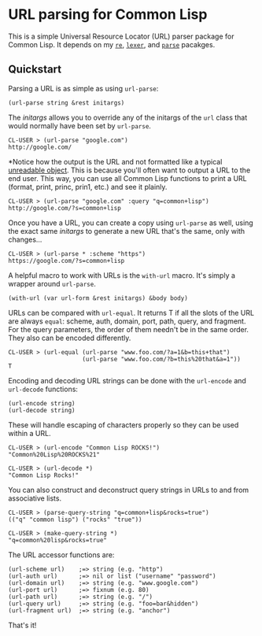 # URL parsing for Common Lisp

This is a simple Universal Resource Locator (URL) parser package for Common Lisp. It depends on my [`re`](http://github.com/massung/re), [`lexer`](http://github.com/massung/lexer), and [`parse`](http://github.com/massung/parse) pacakges.

## Quickstart

Parsing a URL is as simple as using `url-parse`:

    (url-parse string &rest initargs)

The *initargs* allows you to override any of the initargs of the `url` class that would normally have been set by `url-parse`.

    CL-USER > (url-parse "google.com")
    http://google.com/

*Notice how the output is the URL and not formatted like a typical [unreadable object](http://www.lispworks.com/documentation/HyperSpec/Body/m_pr_unr.htm#print-unreadable-object). This is because you'll often want to output a URL to the end user. This way, you can use all Common Lisp functions to print a URL (format, print, princ, prin1, etc.) and see it plainly.

    CL-USER > (url-parse "google.com" :query "q=common+lisp")
    http://google.com/?s=common+lisp

Once you have a URL, you can create a copy using `url-parse` as well, using the exact same *initargs* to generate a new URL that's the same, only with changes...

    CL-USER > (url-parse * :scheme "https")
    https://google.com/?s=common+lisp

A helpful macro to work with URLs is the `with-url` macro. It's simply a wrapper around `url-parse`.

    (with-url (var url-form &rest initargs) &body body)

URLs can be compared with `url-equal`. It returns T if all the slots of the URL are always `equal`: scheme, auth, domain, port, path, query, and fragment. For the query parameters, the order of them needn't be in the same order. They also can be encoded differently.

    CL-USER > (url-equal (url-parse "www.foo.com/?a=1&b=this+that")
                         (url-parse "www.foo.com/?b=this%20that&a=1"))
    T

Encoding and decoding URL strings can be done with the `url-encode` and `url-decode` functions:

    (url-encode string)
    (url-decode string)

These will handle escaping of characters properly so they can be used within a URL.

    CL-USER > (url-encode "Common Lisp ROCKS!")
    "Common%20Lisp%20ROCKS%21"

    CL-USER > (url-decode *)
    "Common Lisp Rocks!"

You can also construct and deconstruct query strings in URLs to and from associative lists.

    CL-USER > (parse-query-string "q=common+lisp&rocks=true")
    (("q" "common lisp") ("rocks" "true"))

    CL-USER > (make-query-string *)
    "q=common%20lisp&rocks=true"

The URL accessor functions are:

    (url-scheme url)    ;=> string (e.g. "http")
    (url-auth url)      ;=> nil or list ("username" "password")
    (url-domain url)    ;=> string (e.g. "www.google.com")
    (url-port url)      ;=> fixnum (e.g. 80)
    (url-path url)      ;=> string (e.g. "/")
    (url-query url)     ;=> string (e.g. "foo=bar&hidden")
    (url-fragment url)  ;=> string (e.g. "anchor")

That's it!
